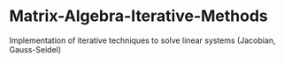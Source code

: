 # Matrix-Algebra-Iterative-Methods
Implementation of iterative techniques to solve linear systems (Jacobian, Gauss-Seidel)
